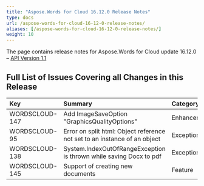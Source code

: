 ```yaml
---
title: "Aspose.Words for Cloud 16.12.0 Release Notes"
type: docs
url: /aspose-words-for-cloud-16-12-0-release-notes/
aliases: [/aspose-words-for-cloud-16-12-0-release-notes/]
weight: 10
---
```


The page contains release notes for Aspose.Words for Cloud update 16.12.0 – [API Version 1.1](http://api.aspose.com/v1.1/swagger/ui/index)

## Full List of Issues Covering all Changes in this Release

|Key |Summary |Category |
| :- | :- | :- |
|WORDSCLOUD-147 |Add ImageSaveOption "GraphicsQualityOptions" |Enhancement |
|WORDSCLOUD-95 |Error on split html: Object reference not set to an instance of an object |Exception |
|WORDSCLOUD-138 |System.IndexOutOfRangeException is thrown while saving Docx to pdf |Exception |
|WORDSCLOUD-145 |Support of creating new documents |Feature |

